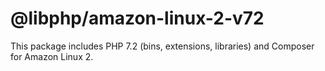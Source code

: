 # @libphp/amazon-linux-2-v72

This package includes PHP 7.2 (bins, extensions, libraries) and Composer for Amazon Linux 2.
